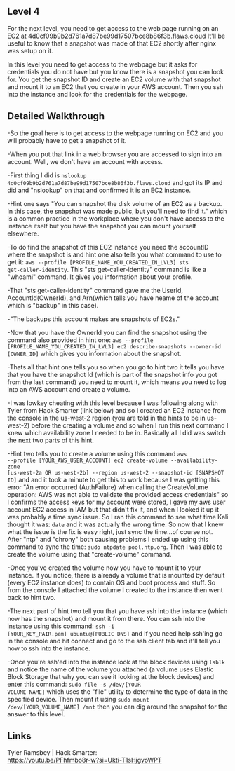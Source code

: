 ## Level 4
For the next level, you need to get access to the web page running on an EC2 at 4d0cf09b9b2d761a7d87be99d17507bce8b86f3b.flaws.cloud
It'll be useful to know that a snapshot was made of that EC2 shortly after nginx was setup on it.


In this level you need to get access to the webpage but it asks for credentials you do not have but you know there is a snapshot you can look for. You get the snapshot ID and create an EC2 volume with that snapshot and mount it to an EC2 that you create in your AWS account. Then you ssh into the instance and look for the credentials for the webpage.

## Detailed Walkthrough

-So the goal here is to get access to the webpage running on EC2 and you will probably have to get a snapshot of it.<br>

-When you put that link in a web browser you are accessed to sign into an account. Well, we don't have an account with access.<br>

-First thing I did is <code>nslookup 4d0cf09b9b2d761a7d87be99d17507bce8b86f3b.flaws.cloud</code> and got its IP and did and "nslookup" on that and confirmed it is an EC2 instance.<br>

-Hint one says "You can snapshot the disk volume of an EC2 as a backup. In this case, the snapshot was made public, but you'll need to find it." which is a common practice in the workplace where you don't have access to the instance itself but you have the snapshot you can mount yourself elsewhere.<br>

-To do find the snapshot of this EC2 instance you need the accountID where the snapshot is and hint one also tells you what command to use to get it: <code>aws --profile [PROFILE_NAME_YOU_CREATED_IN_LVL3] sts get-caller-identity</code>. This "sts get-caller-identity" command is like a "whoami" command. It gives you information about your profile.<br>

-That "sts get-caller-identity" command gave me the UserId, AccountId(OwnerId), and Arn(which tells you have neame of the account which is "backup" in this case).<br>

-"The backups this account makes are snapshots of EC2s."<br>

-Now that you have the OwnerId you can find the snapshot using the command also provided in hint one: <code>aws --profile [PROFILE_NAME_YOU_CREATED_IN_LVL3] ec2 describe-snapshots --owner-id [OWNER_ID]</code> which gives you information about the snapshot.<br>

-Thats all that hint one tells you so when you go to hint two it tells you have that you have the snapshot Id (which is part of the snapshot info you got from the last command) you need to mount it, which means you need to log into an AWS account and create a volume.<br>

-I was lowkey cheating with this level because I was following along with Tyler from Hack Smarter (link below) and so I created an EC2 instance from the console in the us-west-2 region (you are told in the hints to be in us-west-2) before the creating a volume and so when I run this next command I knew which availability zone I needed to be in. Basically all I did was switch the next two parts of this hint.<br>

-Hint two tells you to create a volume using this command <code>aws --profile [YOUR_AWS_USER_ACCOUNT] ec2 create-volume --availability-zone [us-west-2a OR us-west-2b] --region us-west-2 --snapshot-id [SNAPSHOT ID]</code> and and it took a minute to get this to work because I was getting this error "An error occurred (AuthFailure) when calling the CreateVolume operation: AWS was not able to validate the provided access credentials" so I confirms the access keys for my account were stored, I gave my aws user account EC2 access in IAM but that didn't fix it, and when I looked it up it was probably a time sync issue. So I ran this command to see what time Kali thought it was: <code>date</code> and it was actually the wrong time. So now that I knew what the issue is the fix is easy right, just sync the time...of course not. After "ntp" and "chrony" both causing problems I ended up using this command to sync the time: <code>sudo ntpdate pool.ntp.org</code>. Then I was able to create the volume using that "create-volume" command.<br>

-Once you've created the volume now you have to mount it to your instance. If you notice, there is already a volume that is mounted by default (every EC2 instance does) to contain OS and boot process and stuff. So from the console I attached the volume I created to the instance then went back to hint two.<br>

-The next part of hint two tell you that you have ssh into the instance (which now has the snapshot) and mount it from there. You can ssh into the instance using this command: <code>ssh -i [YOUR_KEY_PAIR.pem] ubuntu@[PUBLIC DNS]</code> and if you need help ssh'ing go in the console and hit connect and go to the ssh client tab and it'll tell you how to ssh into the instance.<br>

-Once you're ssh'ed into the instance look at the block devices using <code>lsblk</code> and notice the name of the volume you attached (a volume uses Elastic Block Storage that why you can see it looking at the block devices) and enter this command: <code>sudo file -s /dev/[YOUR VOLUME NAME]</code> which uses the "file" utility to determine the type of data in the specified device. Then mount it using <code>sudo mount /dev/[YOUR_VOLUME_NAME] /mnt</code> then you can dig around the snapshot for the answer to this level.<br>

## Links 

Tyler Ramsbey | Hack Smarter: <br> 
https://youtu.be/PFhfmbo8r-w?si=Ukti-T1sHjgvoWPT 
